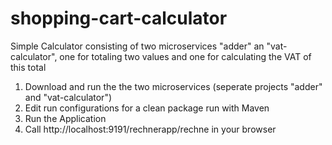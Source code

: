 # shopping-cart-calculator
Simple Calculator consisting of two microservices "adder" an "vat-calculator", one for totaling two values and one for calculating the VAT of this total

1. Download and run the the two microservices (seperate projects "adder" and "vat-calculator")
2. Edit run configurations for a clean package run with Maven
2. Run the Application
3. Call http://localhost:9191/rechnerapp/rechne in your browser
